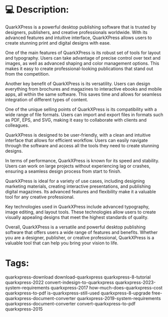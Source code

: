 
# 💻 Description:
QuarkXPress is a powerful desktop publishing software that is trusted by designers, publishers, and creative professionals worldwide. With its advanced features and intuitive interface, QuarkXPress allows users to create stunning print and digital designs with ease.

One of the main features of QuarkXPress is its robust set of tools for layout and typography. Users can take advantage of precise control over text and images, as well as advanced shaping and color management options. This makes it easy to create professional-looking publications that stand out from the competition.

Another key benefit of QuarkXPress is its versatility. Users can design everything from brochures and magazines to interactive ebooks and mobile apps, all within the same software. This saves time and allows for seamless integration of different types of content.

One of the unique selling points of QuarkXPress is its compatibility with a wide range of file formats. Users can import and export files in formats such as PDF, EPS, and SVG, making it easy to collaborate with clients and colleagues.

QuarkXPress is designed to be user-friendly, with a clean and intuitive interface that allows for efficient workflow. Users can easily navigate through the software and access all the tools they need to create stunning designs.

In terms of performance, QuarkXPress is known for its speed and stability. Users can work on large projects without experiencing lag or crashes, ensuring a seamless design process from start to finish.

QuarkXPress is ideal for a variety of use cases, including designing marketing materials, creating interactive presentations, and publishing digital magazines. Its advanced features and flexibility make it a valuable tool for any creative professional.

Key technologies used in QuarkXPress include advanced typography, image editing, and layout tools. These technologies allow users to create visually appealing designs that meet the highest standards of quality.

Overall, QuarkXPress is a versatile and powerful desktop publishing software that offers users a wide range of features and benefits. Whether you are a designer, publisher, or creative professional, QuarkXPress is a valuable tool that can help you bring your vision to life.


# Tags:
quarkxpress-download download-quarkxpress quarkxpress-8-tutorial quarkxpress-2022 convert-indesign-to-quarkxpress quarkxpress-2023-system-requirements quarkxpress-2017 how-much-does-quarkxpress-cost quarkxpress-to-pdf is-quarkxpress-still-used quarkxpress-8-upgrade free-quarkxpress-document-converter quarkxpress-2019-system-requirements quarkxpress-document-converter convert-quarkxpress-to-pdf quarkxpress-2015




